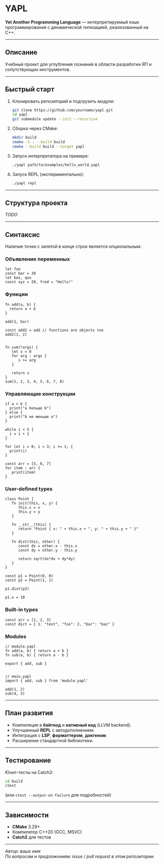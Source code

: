 # YAPL

**Yet Another Programming Language** — интерпретируемый язык программирования с динамической типизацией, реализованный на C++.

---

## Описание

Учебный проект для углубления познаний в области разработки ЯП и сопутствующих инструментов. 

---

## Быстрый старт

1. Клонировать репозиторий и подгрузить модули:
   ```bash
   git clone https://github.com/yourname/yapl.git
   cd yapl
   git submodule update --init --recursive
   ```
2. Сборка через CMake:
   ```bash
   mkdir build
   cmake -S . --build build
   cmake --build build --target yapl
   ```
3. Запуск интерпретатора на примере:
   ```bash
   ./yapl path/to/examples/hello_world.yapl
   ```
4. Запуск REPL (экспериментально):
   ```bash
   ./yapl repl
   ```

---

## Структура проекта

*TODO*

---

## Синтаксис
Наличие точки с запятой в конце строк является опциональным.

### Объявление переменных
```yapl
let foo
const bar = 20
let baz, qux
const xyz = 20, fred = "Hello!"
```

### Функции
```yapl
fn add(a, b) {
  return a + b
}

add(1, bar)

const add2 = add // functions are objects too
add2(1, 2)


fn sum(*args) {
   let s = 0
   for arg : args {
      s += arg
   }
   
   return s
}
sum(1, 2, 3, 4, 5, 6, 7, 8)
```

### Управляющие конструкции
```yapl
if a > b {
  print("a больше b")
} else {
  print("b не меньше a")
}

while i < 5 {
  i = i + 1
}

for let i = 0; i < 3; i += 1; {
  print(i)
}

const arr = [5, 6, 7]
for item : arr {
   print(item)
}
```

### User-defined types
```yapl 
class Point {
   fn init(this, x, y) {
      this.x = x
      thix.y = y
   }
   
   fn __str__(this) {
      return "Point { x: " + this.x + ", y: " + this.y + " }"
   }
   
   fn dist(this, other) {
      const dx = other.x - this.x
      const dy = other.y - this.y

      return sqrt(dx*dx + dy*dy)
   }
}

const p1 = Point(0, 0)
const p2 = Point(1, 1)

p1.dist(p2)

p1.x = 10
```

### Built-in types
```yapl 
const arr = [1, 2, 3]
const dict = { 1: "test", "foo": 2, "bar": "baz" }
```

### Modules
```yapl
// module.yapl
fn add(a, b) { return a + b } 
fn sub(a, b) { return a - b } 

export { add, sub }


// main.yapl
import { add, sub } from 'module.yapl'

add(1, 2)
sub(4, 3)
```

---

## План развития

- Компиляция в **байткод** и **нативный код** (LLVM backend).
- Улучшенный **REPL** с автодополнением.
- Интеграция с **LSP**, **форматтером**, **докгеном**.
- Расширение стандартной библиотеки.

---

## Тестирование

Юнит-тесты на Catch2:
```bash
cd build
ctest
```  
(или `ctest --output-on-failure` для подробностей)

---

## Зависимости

- **CMake** 3.29+
- Компилятор C++20 (GCC, MSVC)
- **Catch2** для тестов 


---

*Автор: ваше имя*  
*По вопросам и предложениям: issue / pull request в этом репозитории.*

